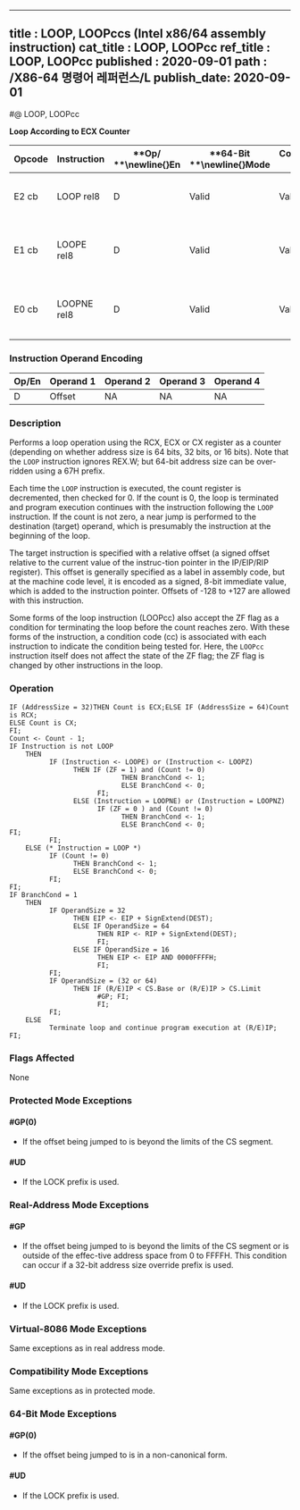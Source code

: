 ----------------------------
title : LOOP, LOOPccs (Intel x86/64 assembly instruction)
cat_title : LOOP, LOOPcc
ref_title : LOOP, LOOPcc
published : 2020-09-01
path : /X86-64 명령어 레퍼런스/L
publish_date: 2020-09-01
----------------------------
#@ LOOP, LOOPcc

**Loop According to ECX Counter**

|**Opcode**|**Instruction**|**Op/ **\newline{}**En**|**64-Bit **\newline{}**Mode**|**Compat/**\newline{}**Leg Mode**|**Description**|
|----------|---------------|------------------------|-----------------------------|---------------------------------|---------------|
|E2 cb|LOOP rel8|D|Valid|Valid|Decrement count; jump short if count != 0.|
|E1 cb|LOOPE rel8|D|Valid|Valid|Decrement count; jump short if count != 0 and ZF = 1.|
|E0 cb|LOOPNE rel8|D|Valid|Valid|Decrement count; jump short if count != 0 and ZF = 0.|
### Instruction Operand Encoding


|Op/En|Operand 1|Operand 2|Operand 3|Operand 4|
|-----|---------|---------|---------|---------|
|D|Offset|NA|NA|NA|
### Description


Performs a loop operation using the RCX, ECX or CX register as a counter (depending on whether address size is 64 bits, 32 bits, or 16 bits). Note that the `LOOP` instruction ignores REX.W; but 64-bit address size can be over-ridden using a 67H prefix.

Each time the `LOOP` instruction is executed, the count register is decremented, then checked for 0. If the count is 0, the loop is terminated and program execution continues with the instruction following the `LOOP` instruction. If the count is not zero, a near jump is performed to the destination (target) operand, which is presumably the instruction at the beginning of the loop.

The target instruction is specified with a relative offset (a signed offset relative to the current value of the instruc-tion pointer in the IP/EIP/RIP register). This offset is generally specified as a label in assembly code, but at the machine code level, it is encoded as a signed, 8-bit immediate value, which is added to the instruction pointer. Offsets of -128 to +127 are allowed with this instruction.

Some forms of the loop instruction (LOOPcc) also accept the ZF flag as a condition for terminating the loop before the count reaches zero. With these forms of the instruction, a condition code (cc) is associated with each instruction to indicate the condition being tested for. Here, the `LOOPcc` instruction itself does not affect the state of the ZF flag; the ZF flag is changed by other instructions in the loop.


### Operation

```info-verb
IF (AddressSize = 32)THEN Count is ECX;ELSE IF (AddressSize = 64)Count is RCX;
ELSE Count is CX; 
FI;
Count <- Count - 1;
IF Instruction is not LOOP
    THEN
          IF (Instruction <- LOOPE) or (Instruction <- LOOPZ)
                THEN IF (ZF = 1) and (Count != 0)
                            THEN BranchCond <- 1;
                            ELSE BranchCond <- 0;
                      FI;
                ELSE (Instruction = LOOPNE) or (Instruction = LOOPNZ)
                      IF (ZF = 0 ) and (Count != 0)
                            THEN BranchCond <- 1;
                            ELSE BranchCond <- 0;
FI;
          FI;
    ELSE (* Instruction = LOOP *)
          IF (Count != 0)
                THEN BranchCond <- 1;
                ELSE BranchCond <- 0;
          FI;
FI;
IF BranchCond = 1
    THEN
          IF OperandSize = 32
                THEN EIP <- EIP + SignExtend(DEST);
                ELSE IF OperandSize = 64
                      THEN RIP <- RIP + SignExtend(DEST);
                      FI;
                ELSE IF OperandSize = 16
                      THEN EIP <- EIP AND 0000FFFFH;
                      FI;
          FI;
          IF OperandSize = (32 or 64)
                THEN IF (R/E)IP < CS.Base or (R/E)IP > CS.Limit
                      #GP; FI;
                      FI;
          FI;
    ELSE
          Terminate loop and continue program execution at (R/E)IP;
FI;
```
### Flags Affected


None


### Protected Mode Exceptions

#### #GP(0)
* If the offset being jumped to is beyond the limits of the CS segment.

#### #UD
* If the LOCK prefix is used.

### Real-Address Mode Exceptions

#### #GP
* If the offset being jumped to is beyond the limits of the CS segment or is outside of the effec-tive address space from 0 to FFFFH. This condition can occur if a 32-bit address size override prefix is used.

#### #UD
* If the LOCK prefix is used.

### Virtual-8086 Mode Exceptions



Same exceptions as in real address mode.


### Compatibility Mode Exceptions



Same exceptions as in protected mode.


### 64-Bit Mode Exceptions

#### #GP(0)
* If the offset being jumped to is in a non-canonical form.

#### #UD
* If the LOCK prefix is used.
